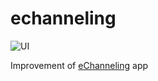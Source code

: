# echanneling

![UI](https://user-images.githubusercontent.com/61576355/95424439-425f8a00-0960-11eb-9523-620ceebe8e16.png)

Improvement of [eChanneling](https://play.google.com/store/apps/details?id=com.echannelling.mobilechannelling) app
